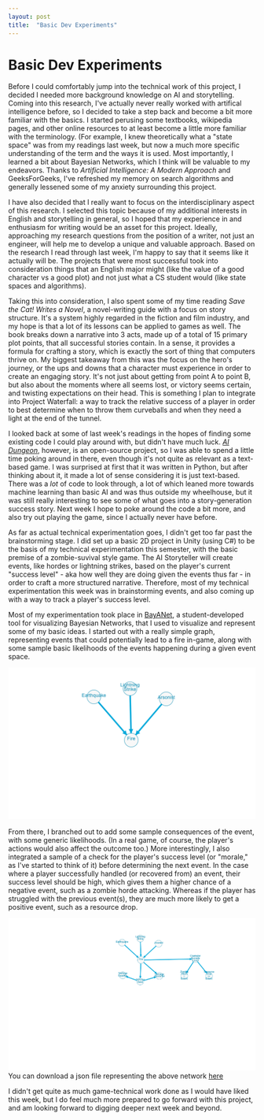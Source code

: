 ```yaml
---
layout: post
title:  "Basic Dev Experiments"
---
```


<h1>Basic Dev Experiments</h1>

<p>Before I could comfortably jump into the technical work of this project, I decided I needed more background knowledge on AI and storytelling. Coming into this research, I've actually never really worked with artifical intelligence before, so I decided to take a step back and become a bit more familiar with the basics. I started perusing some textbooks, wikipedia pages, and other online resources to at least become a little more familiar with the terminology. (For example, I knew theoretically what a "state space" was from my readings last week, but now a much more specific understanding of the term and the ways it is used. Most importantly, I learned a bit about Bayesian Networks, which I think will be valuable to my endeavors. Thanks to <i>Artificial Intelligence: A Modern Approach</i> and GeeksForGeeks, I've refreshed my memory on search algorithms and generally lessened some of my anxiety surrounding this project.</p>

<p>I have also decided that I really want to focus on the interdisciplinary aspect of this research. I selected this topic because of my additional interests in English and storytelling in general, so I hoped that my experience in and enthusiasm for writing would be an asset for this project. Ideally, approaching my research questions from the position of a writer, not just an engineer, will help me to develop a unique and valuable approach. Based on the research I read through last week, I'm happy to say that it seems like it actually will be. The projects that were most successful took into consideration things that an English major might (like the value of a good character vs a good plot) and not just what a CS student would (like state spaces and algorithms).</p>

<p>Taking this into consideration, I also spent some of my time reading <i>Save the Cat! Writes a Novel</i>, a novel-writing guide with a focus on story structure. It's a system highly regarded in the fiction and film industry, and my hope is that a lot of its lessons can be applied to games as well. The book breaks down a narrative into 3 acts, made up of a total of 15 primary plot points, that all successful stories contain. In a sense, it provides a formula for crafting a story, which is exactly the sort of thing that computers thrive on. My biggest takeaway from this was the focus on the hero's journey, or the ups and downs that a character must experience in order to create an engaging story. It's not just about getting from point A to point B, but also about the moments where all seems lost, or victory seems certain, and twisting expectations on their head. This is something I plan to integrate into Project Waterfall: a way to track the relative success of a player in order to best determine when to throw them curveballs and when they need a light at the end of the tunnel.</p>

<p>I looked back at some of last week's readings in the hopes of finding some existing code I could play around with, but didn't have much luck. <i><a href="https://github.com/Latitude-Archives/AIDungeon">AI Dungeon</a></i>, however, is an open-source project, so I was able to spend a little time poking around in there, even though it's not quite as relevant as a text-based game. I was surprised at first that it was written in Python, but after thinking about it, it made a lot of sense considering it is just text-based. There was a <i>lot</i> of code to look through, a lot of which leaned more towards machine learning than basic AI and was thus outside my wheelhouse, but it was still really interesting to see some of what goes into a story-generation success story. Next week I hope to poke around the code a bit more, and also try out playing the game, since I actually never have before.</p>

<p>As far as actual technical experimentation goes, I didn't get too far past the brainstorming stage. I did set up a basic 2D project in Unity (using C#) to be the basis of my technical experimentation this semester, with the basic premise of a zombie-suvival style game. The AI Storyteller will create events, like hordes or lightning strikes, based on the player's current "success level" - aka how well they are doing given the events thus far - in order to craft a more structured narrative. Therefore, most of my technical experimentation this week was in brainstorming events, and also coming up with a way to track a player's success level.</p>

<p>Most of my experimentation took place in <a href="http://www.cs.man.ac.uk/~gbrown/bayes_nets/">BayANet</a>, a student-developed tool for visualizing Bayesian Networks, that I used to visualize and represent some of my basic ideas. I started out with a really simple graph, representing events that could potentially lead to a fire in-game, along with some sample basic likelihoods of the events happening during a given event space.</p>

![Basic Fire Network](/assets/BasicFire.png)

<p>From there, I branched out to add some sample consequences of the event, with some generic likelihoods. (In a real game, of course, the player's actions would also affect the outcome too.) More interestingly, I also integrated a sample of a check for the player's success level (or "morale," as I've started to think of it) before determining the next event. In the case where a player successfully handled (or recovered from) an event, their success level should be high, which gives them a higher chance of a negative event, such as a zombie horde attacking. Whereas if the player has struggled with the previous event(s), they are much more likely to get a positive event, such as a resource drop.</p>

![Complex Fire Network](/assets/ComplexFire.png)
You can download a json file representing the above network [here](/assets/ComplexFire.json)

<p>I didn't get quite as much game-technical work done as I would have liked this week, but I do feel much more prepared to go forward with this project, and am looking forward to digging deeper next week and beyond.</p>
